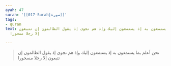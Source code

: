 ```yaml
---
ayah: 47
surah: '[[017-Surah|سورة]]'
tags:
- quran
text: نحن أعلم بما يستمعون به إذ يستمعون إليك وإذ هم نجوى إذ يقول الظالمون إن تتبعون
  إلا رجلا مسحورا

---
```

> نحن أعلم بما يستمعون به إذ يستمعون إليك وإذ هم نجوى إذ يقول الظالمون إن تتبعون إلا رجلا مسحورا
